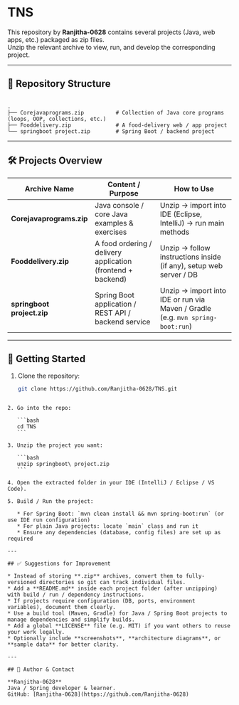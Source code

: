# TNS

This repository by **Ranjitha-0628** contains several projects (Java, web apps, etc.) packaged as zip files.  
Unzip the relevant archive to view, run, and develop the corresponding project.

---

## 📂 Repository Structure

```

.
├── Corejavaprograms.zip          # Collection of Java core programs (loops, OOP, collections, etc.)
├── Fooddelivery.zip              # A food-delivery web / app project
└── springboot project.zip        # Spring Boot / backend project

````

---

## 🛠 Projects Overview

| Archive Name                | Content / Purpose                          | How to Use |
|----------------------------|---------------------------------------------|------------|
| **Corejavaprograms.zip**     | Java console / core Java examples & exercises | Unzip → import into IDE (Eclipse, IntelliJ) → run main methods |
| **Fooddelivery.zip**         | A food ordering / delivery application (frontend + backend) | Unzip → follow instructions inside (if any), setup web server / DB |
| **springboot project.zip**   | Spring Boot application / REST API / backend service | Unzip → import into IDE or run via Maven / Gradle (e.g. `mvn spring-boot:run`) |

---

## 🚀 Getting Started

1. Clone the repository:

   ```bash
   git clone https://github.com/Ranjitha-0628/TNS.git
````

2. Go into the repo:

   ```bash
   cd TNS
   ```

3. Unzip the project you want:

   ```bash
   unzip springboot\ project.zip
   ```

4. Open the extracted folder in your IDE (IntelliJ / Eclipse / VS Code).

5. Build / Run the project:

   * For Spring Boot: `mvn clean install && mvn spring-boot:run` (or use IDE run configuration)
   * For plain Java projects: locate `main` class and run it
   * Ensure any dependencies (database, config files) are set up as required

---

## ✅ Suggestions for Improvement

* Instead of storing **.zip** archives, convert them to fully-versioned directories so git can track individual files.
* Add a **README.md** inside each project folder (after unzipping) with build / run / dependency instructions.
* If projects require configuration (DB, ports, environment variables), document them clearly.
* Use a build tool (Maven, Gradle) for Java / Spring Boot projects to manage dependencies and simplify builds.
* Add a global **LICENSE** file (e.g. MIT) if you want others to reuse your work legally.
* Optionally include **screenshots**, **architecture diagrams**, or **sample data** for better clarity.

---

## 👤 Author & Contact

**Ranjitha-0628**
Java / Spring developer & learner.
GitHub: [Ranjitha-0628](https://github.com/Ranjitha-0628)

